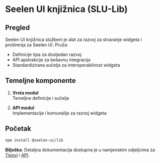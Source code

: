 # **Seelen UI knjižnica (SLU-Lib)**

## Pregled

Seelen UI knjižnica službeni je alat za razvoj za stvaranje widgeta i proširenja za Seelen UI. Pruža:

* Definicije tipa za dosljedan razvoj
* API apstrakcije za bešavnu integraciju
* Standardizirana sučelja za interoperabilnost widgeta

## Temeljne komponente

1. **Vrsta modul**\
   Temeljne definicije i sučelja

2. **API modul**\
   Implementacije i komunalije za razvoj widgeta

## Početak

```bash
npm install @seelen-ui/lib
```

**Bilješka**: Detaljna dokumentacija dostupna je u namjenskim odjeljcima za [Tipovi](./library-types) i [API](./library-api).
